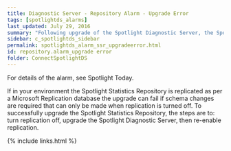 ```yaml
---
title: ﻿Diagnostic Server - Repository Alarm - Upgrade Error
tags: [spotlightds_alarms]
last_updated: July 29, 2016
summary: "Following upgrade of the Spotlight Diagnostic Server, the Spotlight Statistics Repository is automatically upgraded the next time it is accessed by the Spotlight Diagnostic Server. This may be some time following the upgrade of the Spotlight Diagnostic Server, depending on how often the Spotlight Statistics Repository is accessed."
sidebar: c_spotlightds_sidebar
permalink: spotlightds_alarm_ssr_upgradeerror.html
id: repository.alarm_upgrade error
folder: ConnectSpotlightDS
---
```




For details of the alarm, see <xref href="spotlight:AlarmLog.AlarmLogCurrent" scope="external" format="html">Spotlight Today</xref>.

If in your environment the Spotlight Statistics Repository is replicated as per a Microsoft Replication database the upgrade can fail if schema changes are required that can only be made when replication is turned off. To successfully upgrade the Spotlight Statistics Repository, the steps are to: turn replication off, upgrade the Spotlight Diagnostic Server, then re-enable replication.


{% include links.html %}
